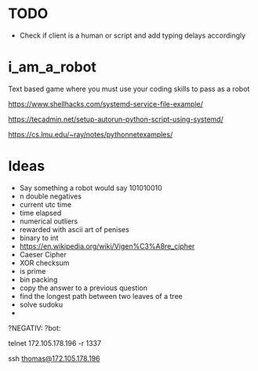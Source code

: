 # TODO
 - Check if client is a human or script and add typing delays accordingly

# i_am_a_robot
Text based game where you must use your coding skills to pass as a robot

https://www.shellhacks.com/systemd-service-file-example/

https://tecadmin.net/setup-autorun-python-script-using-systemd/

https://cs.lmu.edu/~ray/notes/pythonnetexamples/

# Ideas
- Say something a robot would say 101010010
- n double negatives
- current utc time
- time elapsed
- numerical outliers
- rewarded with ascii art of penises
- binary to int
- https://en.wikipedia.org/wiki/Vigen%C3%A8re_cipher
- Caeser Cipher
- XOR checksum
- is prime
- bin packing
- copy the answer to a previous question
- find the longest path between two leaves of a tree
- solve sudoku
- 

?NEGATIV:
?bot:

telnet 172.105.178.196 -r 1337

ssh thomas@172.105.178.196

